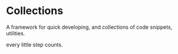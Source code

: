 # Collections
A framework for quick developing, and collections of code snippets, utilities.

every little step counts.